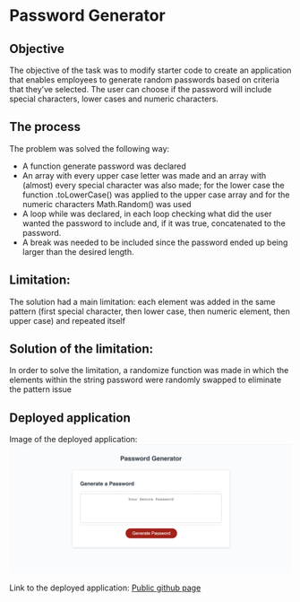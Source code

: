 # Password Generator

## Objective

The objective of the task was to modify starter code to create an application that enables employees to generate random passwords based on criteria that they’ve selected. The user can choose if the password will include special characters, lower cases and numeric characters. 

## The process

The problem was solved the following way:

* A function generate password was declared
* An array with every upper case letter was made and an array with (almost) every special character was also made; for the lower case the function .toLowerCase() was applied to the upper case array and for the numeric characters Math.Random() was used
* A loop while was declared, in each loop checking what did the user wanted the password to include and, if it was true, concatenated to the password. 
* A break was needed to be included since the password ended up being larger than the desired length. 

## Limitation:

The solution had a main limitation: each element was added in the same pattern (first special character, then lower case, then numeric element, then upper case) and repeated itself

## Solution of the limitation:

In order to solve the limitation, a randomize function was made in which the elements within the string password were randomly swapped to eliminate the pattern issue 

## Deployed application

Image of the deployed application:
![Screenshot of the deployed aplication](./Assets/Deployed.png)

Link to the deployed application: 
[Public github page](https://mirandarmz.github.io/Password-Generator//) 

